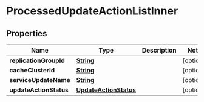 

# ProcessedUpdateActionListInner


## Properties

| Name | Type | Description | Notes |
|------------ | ------------- | ------------- | -------------|
|**replicationGroupId** | [**String**](String.md) |  |  [optional] |
|**cacheClusterId** | [**String**](String.md) |  |  [optional] |
|**serviceUpdateName** | [**String**](String.md) |  |  [optional] |
|**updateActionStatus** | [**UpdateActionStatus**](UpdateActionStatus.md) |  |  [optional] |



